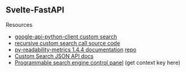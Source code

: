 ## Svelte-FastAPI

Resources

- [google-api-python-client custom search](https://github.com/googleapis/google-api-python-client/blob/main/samples/customsearch/main.py)
- [recursive custom search call source code](https://stackoverflow.com/a/63952603/11386747)
- [py-readability-metrics 1.4.4 documentation](https://py-readability-metrics.readthedocs.io/en/latest/) [repo](https://github.com/cdimascio/py-readability-metrics)
- [Custom Search JSON API docs](https://developers.google.com/custom-search/v1/reference/rest/v1/cse/list)
- [Programmable search engine control panel](https://programmablesearchengine.google.com/) (get context key here)
